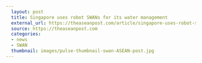 ```yaml
---
  layout: post
  title: Singapore uses robot SWANs for its water management
  external_url: https://theaseanpost.com/article/singapore-uses-robot-swans-its-water-management
  source: https://theaseanpost.com
  categories:
  - news
  - SWAN
  thumbnail: images/pulse-thumbnail-swan-ASEAN-post.jpg
---
```

